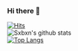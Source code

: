 ### Hi there 👋
[![Hits](https://hits.seeyoufarm.com/api/count/incr/badge.svg?url=https%3A%2F%2Fgithub.com%2FSxbxn&count_bg=%23050F2C&title_bg=%230194DD&icon=wechat.svg&icon_color=%23FFFFFF&title=hits&edge_flat=false)](https://hits.seeyoufarm.com)    
![Sxbxn's github stats](https://github-readme-stats.vercel.app/api?username=Sxbxn&show_icons=true&theme=algolia)    
[![Top Langs](https://github-readme-stats.vercel.app/api/top-langs/?username=Sxbxn&layout=compact&theme=algolia)](https://github.com/anuraghazra/github-readme-stats)     



<!--
**Sxbxn/Sxbxn** is a ✨ _special_ ✨ repository because its `README.md` (this file) appears on your GitHub profile.

Here are some ideas to get you started:

- 🔭 I’m currently working on ...
- 🌱 I’m currently learning ...
- 👯 I’m looking to collaborate on ...
- 🤔 I’m looking for help with ...
- 💬 Ask me about ...
- 📫 How to reach me: ...
- 😄 Pronouns: ...
- ⚡ Fun fact: ...
-->


